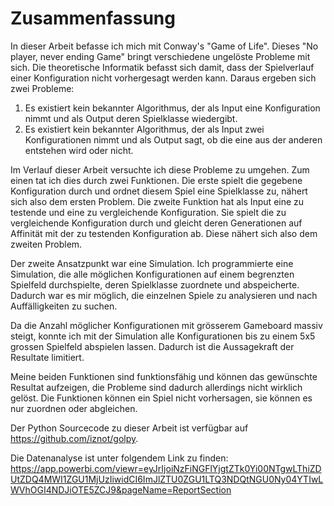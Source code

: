 # Zusammenfassung

In dieser Arbeit befasse ich mich mit Conway's "Game of Life". Dieses "No player, never ending Game" bringt verschiedene ungelöste Probleme mit sich. Die theoretische Informatik befasst sich damit, dass der Spielverlauf einer Konfiguration nicht vorhergesagt werden kann. Daraus ergeben sich zwei Probleme: 

1. Es existiert kein bekannter Algorithmus, der als Input eine Konfiguration nimmt und als Output deren Spielklasse wiedergibt.
2. Es existiert kein bekannter Algorithmus, der als Input zwei Konfigurationen nimmt und als Output sagt, ob die eine aus der anderen entstehen wird oder nicht.

Im Verlauf dieser Arbeit versuchte ich diese Probleme zu umgehen.
Zum einen tat ich dies durch zwei Funktionen. Die erste spielt die gegebene Konfiguration durch und ordnet diesem Spiel eine Spielklasse zu, nähert sich also dem ersten Problem. Die zweite Funktion hat als Input eine zu testende und eine zu vergleichende Konfiguration. Sie spielt die zu vergleichende Konfiguration durch und gleicht deren Generationen auf Affinität mit der zu testenden Konfiguration ab. Diese nähert sich also dem zweiten Problem.

Der zweite Ansatzpunkt war eine Simulation. Ich programmierte eine Simulation, die alle möglichen Konfigurationen auf einem begrenzten Spielfeld durchspielte, deren Spielklasse zuordnete und abspeicherte. Dadurch war es mir möglich, die einzelnen Spiele zu analysieren und nach Auffälligkeiten zu suchen.   

Da die Anzahl möglicher Konfigurationen mit grösserem Gameboard massiv steigt, konnte ich mit der Simulation alle Konfigurationen bis zu einem 5x5 grossen Spielfeld abspielen lassen. Dadurch ist die Aussagekraft der Resultate limitiert. 

Meine beiden Funktionen sind funktionsfähig und können das gewünschte Resultat aufzeigen, die Probleme sind dadurch allerdings nicht wirklich gelöst. Die Funktionen können ein Spiel nicht vorhersagen, sie können es nur zuordnen oder abgleichen. 

Der Python Sourcecode zu dieser Arbeit ist verfügbar auf <https://github.com/iznot/golpy>.

Die Datenanalyse ist unter folgendem Link zu finden:
<https://app.powerbi.com/viewr=eyJrIjoiNzFiNGFlYjgtZTk0Yi00NTgwLThiZDUtZDQ4MWI1ZGU1MjUzIiwidCI6ImJlZTU0ZGU1LTQ3NDQtNGU0Ny04YTIwLWVhOGI4NDJiOTE5ZCJ9&pageName=ReportSection>
